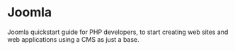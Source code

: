 # Joomla
Joomla quickstart guide for PHP developers, to start creating web sites and web applications using a CMS as just a base.
